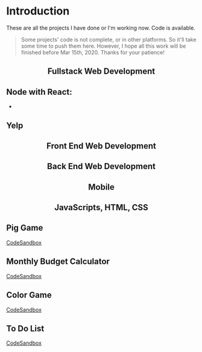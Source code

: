 # Introduction

These are all the projects I have done or I'm working now. Code is available.

> Some projects' code is not complete, or in other platforms. So it'll take some time to push them here. However, I hope all this work will be finished before Mar 15th, 2020. Thanks for your patience!

<div align="center">

## Fullstack Web Development

</div>

## Node with React: 
-


## Yelp






<div align="center">

## Front End Web Development

</div>



<div align="center">

## Back End Web Development

</div>




<div align="center">

## Mobile

</div>



<div align="center">

## JavaScripts, HTML, CSS

</div>

## Pig Game

[CodeSandbox](https://codesandbox.io/s/project-pig-game-2ekg7)

## Monthly Budget Calculator

[CodeSandbox](https://codesandbox.io/s/project-monthly-budget-calculator-26f32)

## Color Game

[CodeSandbox](https://codesandbox.io/s/project-color-game-wesq0)

## To Do List

[CodeSandbox](https://codesandbox.io/s/project-to-do-list-r751r)
